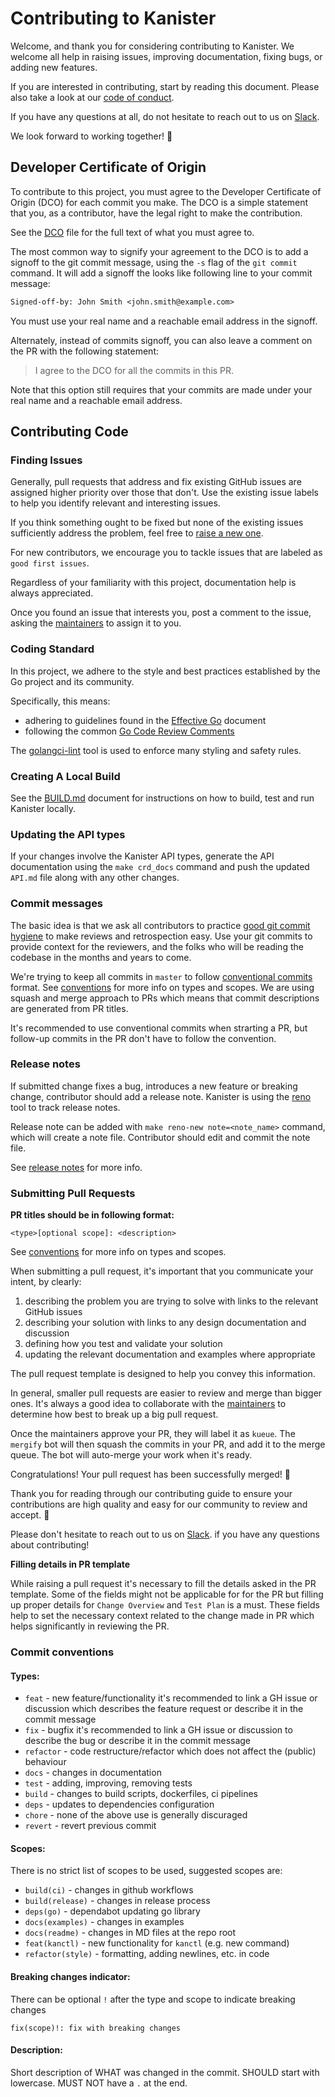 # Contributing to Kanister

Welcome, and thank you for considering contributing to Kanister. We welcome all
help in raising issues, improving documentation, fixing bugs, or adding new
features.

If you are interested in contributing, start by reading this document. Please
also take a look at our [code of conduct](CODE_OF_CONDUCT.md).

If you have any questions at all, do not hesitate to reach out to us on
[Slack](https://join.slack.com/t/kanisterio/shared_invite/enQtNzg2MDc4NzA0ODY4LTU1NDU2NDZhYjk3YmE5MWNlZWMwYzk1NjNjOGQ3NjAyMjcxMTIyNTE1YzZlMzgwYmIwNWFkNjU0NGFlMzNjNTk).

We look forward to working together! 🎈

## Developer Certificate of Origin

To contribute to this project, you must agree to the Developer Certificate of
Origin (DCO) for each commit you make. The DCO is a simple statement that you,
as a contributor, have the legal right to make the contribution.

See the [DCO](DCO) file for the full text of what you must agree to.

The most common way to signify your agreement to the DCO is to add a signoff to
the git commit message, using the `-s` flag of the `git commit` command. It will
add a signoff the looks like following line to your commit message:

```txt
Signed-off-by: John Smith <john.smith@example.com>
```

You must use your real name and a reachable email address in the signoff.

Alternately, instead of commits signoff, you can also leave a comment on the PR
with the following statement:

> I agree to the DCO for all the commits in this PR.

Note that this option still requires that your commits are made under your real
name and a reachable email address.

## Contributing Code

### Finding Issues

Generally, pull requests that address and fix existing GitHub issues are assigned
higher priority over those that don't. Use the existing issue labels to help you
identify relevant and interesting issues.

If you think something ought to be fixed but none of the existing issues
sufficiently address the problem, feel free to
[raise a new one](https://github.com/kanisterio/kanister/issues/new/choose).

For new contributors, we encourage you to tackle issues that are labeled as
`good first issues`.

Regardless of your familiarity with this project, documentation help is always
appreciated.

Once you found an issue that interests you, post a comment to the issue, asking
the [maintainers](MAINTAINERS.md) to assign it to you.

### Coding Standard

In this project, we adhere to the style and best practices established by the Go
project and its community.

Specifically, this means:

* adhering to guidelines found in the [Effective Go](https://go.dev/doc/effective_go) document
* following the common [Go Code Review Comments](https://github.com/golang/go/wiki/CodeReviewComments)

The [golangci-lint](https://golangci-lint.run/) tool is used to enforce many
styling and safety rules.

### Creating A Local Build

See the [BUILD.md](BUILD.md) document for instructions on how to build, test and
run Kanister locally.

### Updating the API types

If your changes involve the Kanister API types, generate the API documentation using the `make crd_docs` command and push the updated `API.md` file along with any other changes.

### Commit messages

The basic idea is that we ask all contributors to practice
[good git commit hygiene](https://www.freecodecamp.org/news/how-to-write-better-git-commit-messages/)
to make reviews and retrospection easy. Use your git commits to provide context
for the reviewers, and the folks who will be reading the codebase in the months
and years to come.

We're trying to keep all commits in `master` to follow [conventional commits](https://www.conventionalcommits.org/en/v1.0.0/) format.
See [conventions](#commit-conventions) for more info on types and scopes.
We are using squash and merge approach to PRs which means that commit descriptions are generated from PR titles.

It's recommended to use conventional commits when strarting a PR, but follow-up commits in the PR don't have to follow the convention.

### Release notes

If submitted change fixes a bug, introduces a new feature or breaking change, contributor should add a release note.
Kanister is using the [reno](https://docs.openstack.org/reno/latest/) tool to track release notes.

Release note can be added with `make reno-new note=<note_name>` command, which will create a note file.
Contributor should edit and commit the note file.

See [release notes](./releasenotes/README.md) for more info.

### Submitting Pull Requests

**PR titles should be in following format:**

```text
<type>[optional scope]: <description>
```

See [conventions](#commit-conventions) for more info on types and scopes.

When submitting a pull request, it's important that you communicate your intent,
by clearly:

1. describing the problem you are trying to solve with links to the relevant
GitHub issues
1. describing your solution with links to any design documentation and
discussion
1. defining how you test and validate your solution
1. updating the relevant documentation and examples where appropriate

The pull request template is designed to help you convey this information.

In general, smaller pull requests are easier to review and merge than bigger
ones. It's always a good idea to collaborate with the [maintainers](MAINTAINERS.md) to determine
how best to break up a big pull request.

Once the maintainers approve your PR, they will label it as `kueue`. The
`mergify` bot will then squash the commits in your PR, and add it to the merge
queue. The bot will auto-merge your work when it's ready.

Congratulations! Your pull request has been successfully merged! 👏

Thank you for reading through our contributing guide to ensure your
contributions are high quality and easy for our community to review and accept. 🤝

Please don't hesitate to reach out to us on [Slack](https://join.slack.com/t/kanisterio/shared_invite/enQtNzg2MDc4NzA0ODY4LTU1NDU2NDZhYjk3YmE5MWNlZWMwYzk1NjNjOGQ3NjAyMjcxMTIyNTE1YzZlMzgwYmIwNWFkNjU0NGFlMzNjNTk). if you
have any questions about contributing!

**Filling details in PR template**

While raising a pull request it's necessary to fill the details asked in the PR template. Some of the
fields might not be applicable for for the PR but filling up proper details for `Change Overview`
and `Test Plan` is a must. These fields help to set the necessary context related to the change made
in PR which helps significantly in reviewing the PR.

### Commit conventions

#### Types:

- `feat` - new feature/functionality
	it's recommended to link a GH issue or discussion which describes the feature request or describe it in the commit message
- `fix` - bugfix
	it's recommended to link a GH issue or discussion to describe the bug or describe it in the commit message
- `refactor` - code restructure/refactor which does not affect the (public) behaviour
- `docs` - changes in documentation
- `test` - adding, improving, removing tests
- `build` - changes to build scripts, dockerfiles, ci pipelines
- `deps` - updates to dependencies configuration
- `chore` - none of the above
	use is generally discuraged
- `revert` - revert previous commit

#### Scopes:

There is no strict list of scopes to be used, suggested scopes are:

- `build(ci)` - changes in github workflows
- `build(release)` - changes in release process
- `deps(go)` - dependabot updating go library
- `docs(examples)` - changes in examples
- `docs(readme)` - changes in MD files at the repo root
- `feat(kanctl)` - new functionality for `kanctl` (e.g. new command)
- `refactor(style)` - formatting, adding newlines, etc. in code

#### Breaking changes indicator:

There can be optional `!` after the type and scope to indicate breaking changes

`fix(scope)!: fix with breaking changes`

#### Description:

Short description of WHAT was changed in the commit. SHOULD start with lowercase. MUST NOT have a `.` at the end.
